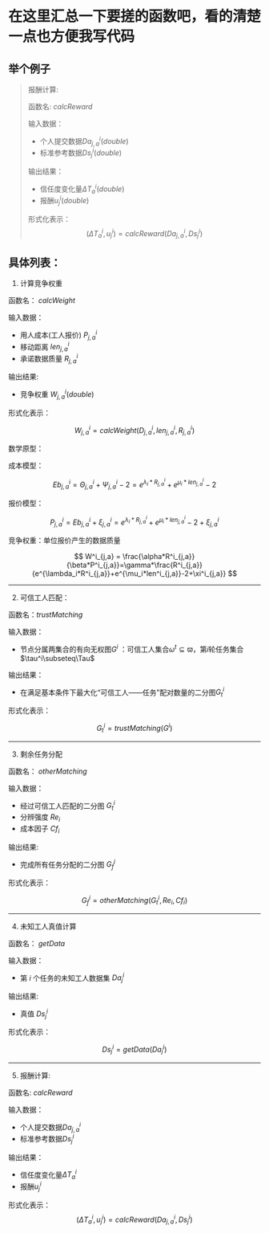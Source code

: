 # 在这里汇总一下要搓的函数吧，看的清楚一点也方便我写代码

## 举个例子
> 报酬计算:
>
> 函数名: $calcReward$
>
> 输入数据：
>
> * 个人提交数据$Da^i_{j,a}(double)$
> * 标准参考数据$Ds^i_j(double)$
>
> 输出结果：
>
> * 信任度变化量$\Delta T^i_a(double)$
> * 报酬$u^i_j(double)$
>
> 形式化表示：
> $$
  (\Delta T^i_a,u^i_j) = calcReward(Da^i_{j,a},Ds^i_j)
> $$

## 具体列表：

1. 计算竞争权重

函数名： $calcWeight$

输入数据：

* 用人成本(工人报价) $P^i_{j,a}$
* 移动距离 $len^i_{j,a}$
* 承诺数据质量 $R^i_{j,a}$

输出结果:

* 竞争权重 $W^i_{j,a}(double)$

形式化表示：

$$
W^i_{j,a} = calcWeight(D^i_{j,a},len^i_{j,a},R^i_{j,a})
$$

数学原型：

成本模型：

$$
Eb^i_{j,a} = \Theta^i_{j,a}+\Psi^i_{j,a}-2 = e^{\lambda_i*R^i_{j,a}}+e^{\mu_i*len^i_{j,a}}-2
$$

报价模型：

$$
P^i_{j,a} = Eb^i_{j,a} + \xi^i_{j,a}=e^{\lambda_i*R^i_{j,a}}+e^{\mu_i*len^i_{j,a}}-2+\xi^i_{j,a}
$$

竞争权重：单位报价产生的数据质量

$$
W^i_{j,a} = \frac{\alpha*R^i_{j,a}}{\beta*P^i_{j,a}}=\gamma*\frac{R^i_{j,a}}{e^{\lambda_i*R^i_{j,a}}+e^{\mu_i*len^i_{j,a}}-2+\xi^i_{j,a}}
$$

---

2. 可信工人匹配：

函数名：$trustMatching$

输入数据：

* 节点分属两集合的有向无权图$G^i$ ：可信工人集合$\omega^t\subseteq\varpi$，第$i$轮任务集合$\tau^i\subseteq\Tau$

输出结果：

*  在满足基本条件下最大化“可信工人——任务”配对数量的二分图$G^i_t$

形式化表示：

$$
G^i_t = trustMatching(G^i)
$$

---

3. 剩余任务分配

函数名： $otherMatching$

输入数据：

* 经过可信工人匹配的二分图 $G^i_t$
* 分辨强度 $Re_i$
* 成本因子 $Cf_i$

输出结果:

* 完成所有任务分配的二分图 $G^i_f$

形式化表示：

$$
G^i_f = otherMatching(G^i_t,Re_i,Cf_i)
$$

---

4. 未知工人真值计算

函数名： $getData$

输入数据：

* 第 $i$ 个任务的未知工人数据集 $Da^i_j$

输出结果:

* 真值 $Ds^i_j$

形式化表示：

$$
Ds^i_j = getData(Da^i_j)
$$

---

5. 报酬计算:

函数名: $calcReward$

输入数据：

* 个人提交数据$Da^i_{j,a}$
* 标准参考数据$Ds^i_j$

输出结果：

* 信任度变化量$\Delta T^i_a$
* 报酬$u^i_j$

形式化表示：
$$
(\Delta T^i_a,u^i_j) = calcReward(Da^i_{j,a},Ds^i_j)
$$

